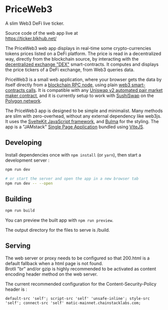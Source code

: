 # PriceWeb3

A slim Web3 DeFi live ticker.

Source code of the web app live at  
https://ticker.blkhub.net/

The PriceWeb3 web app displays in real-time some crypto-currencies tokens prices listed on a DeFi platform. The price is read in a decentralized way, directly from the blockchain source, by interacting with the <a href="https://academy.ivanontech.com/blog/decentralized-exchanges-what-is-a-dex" target="_blank">decentralized exchange "DEX"</a> smart-contracts. It computes and displays the price tickers of a DeFi exchange, from Web3 queries data.

PriceWeb3 is a small web application, where your browser gets the data by itself directly from a <a href="https://ethereum.org/en/developers/docs/apis/json-rpc/" target="_blank">blockchain RPC node</a>, using plain <a href="https://eth.wiki/json-rpc/API" target="_blank">web3 smart-contracts calls</a>. It is compatible with any <a href="https://docs.uniswap.org/protocol/V2/reference/smart-contracts/pair" target="_blank">Uniswap v2 automated pair market maker contract</a>, and it is currently setup to work with <a href="https://docs.sushi.com/products/amm-exchange" target="_blank">SushiSwap</a> on the <a href="https://polygon.technology/technology/" target="_blank">Polygon network</a>.

The PriceWeb3 app is designed to be simple and minimalist. Many methods are slim with zero-overhead, without any external dependency like web3js.
It uses the <a href="https://kit.svelte.dev" target="_blank">SvelteKit JavaScript framework</a>, and <a href="https://bulma.io/" target="_blank">Bulma</a> for the styling. The app is a "JAMstack" <a href="https://en.wikipedia.org/wiki/Single-page_application" target="_blank">Single Page Application</a> bundled using <a href="https://vitejs.dev/guide/why.html" target="_blank">ViteJS</a>.

## Developing

Install dependencies once with `npm install` (or `yarn`), then start a development server :

```bash
npm run dev

# or start the server and open the app in a new browser tab
npm run dev -- --open
```

## Building

```bash
npm run build
```

You can preview the built app with `npm run preview`.

The output directory for the files to serve is /build.

## Serving

The web server or proxy needs to be configured so that 200.html is a default fallback when a html page is not found.  
Brotli "br" and/or gzip is highly recommended to be activated as content encoding header method on the web server.

The current recommended configuration for the Content-Security-Policy header is :  
```
default-src 'self'; script-src 'self' 'unsafe-inline'; style-src 'self'; connect-src 'self' matic-mainnet.chainstacklabs.com;
```

